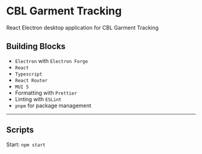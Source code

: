 # CBL Garment Tracking

React Electron desktop application for CBL Garment Tracking

## Building Blocks

- `Electron` with `Electron Forge`
- `React`
- `Typescript`
- `React Router`
- `MUI 5`
- Formatting with `Prettier`
- Linting with `ESLint`
- `pnpm` for package management

---

## Scripts

Start: `npm start`
